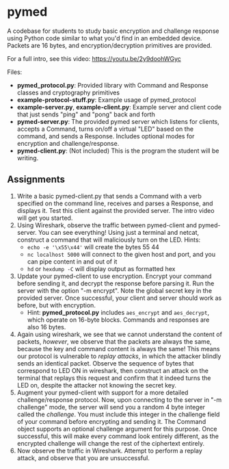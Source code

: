 # pymed

A codebase for students to study basic encryption and challenge response using Python code similar to what you'd find in an embedded device. Packets are 16 bytes, and encryption/decryption primitives are provided.

For a full intro, see this video: https://youtu.be/2y9doohWGyc 

Files:
 - **pymed_protocol.py**: Provided library with Command and Response classes and cryptography primitives
 - **example-protocol-stuff.py**: Example usage of pymed_protocol
 - **example-server.py**, **example-client.py**: Example server and client code that just sends "ping" and "pong" back and forth
 - **pymed-server.py**: The provided pymed server which listens for clients, accepts a Command, turns on/off a virtual "LED" based on the command, and sends a Response. Includes optional modes for encryption and challenge/response.
 - **pymed-client.py**: (Not included) This is the program the student will be writing.

## Assignments
 1. Write a basic pymed-client.py that sends a Command with a verb specified on the command line, receives and parses a Response, and displays it. Test this client against the provided server. The intro video will get you started.
 2. Using Wireshark, observe the traffic between pymed-client and pymed-server. You can see everything! Using just a terminal and netcat, construct a command that will maliciously turn on the LED. Hints:
      - ``echo -e '\x55\x44'`` will create the bytes 55 44
      - ``nc localhost 5000`` will connect to the given host and port, and you can pipe content in and out of it
      - ``hd`` or ``hexdump -C`` will display output as formatted hex
 3. Update your pymed-client to use encryption. Encrypt your command before sending it, and decrypt the response before parsing it. Run the server with the option "-m encrypt". Note the global secret key in the provided server. Once successful, your client and server should work as before, but with encryption. 
      - Hint: **pymed_protocol.py** includes ``aes_encrypt`` and ``aes_decrypt``, which operate on 16-byte blocks. Commands and responses are also 16 bytes.
 4. Again using wireshark, we see that we cannot understand the content of packets, *however*, we observe that the packets are always the same, because the key and command content is always the same! This means our protocol is vulnerable to *replay attacks*, in which the attacker blindly sends an identical packet. Observe the sequence of bytes that correspond to LED ON in wireshark, then construct an attack on the terminal that replays this request and confirm that it indeed turns the LED on, despite the attacker not knowing the secret key.
 5. Augment your pymed-client with support for a more detailed challenge/response protocol. Now, upon connecting to the server in "-m challenge" mode, the server will send you a random 4 byte integer called the *challenge*. You must include this integer in the challenge field of your command before encrypting and sending it. The Command object supports an optional challenge argument for this purpose. Once successful, this will make every command look entirely different, as the encrypted challenge will change the rest of the ciphertext entirely.
 6. Now observe the traffic in Wireshark. Attempt to perform a replay attack, and observe that you are unsuccessful. 
